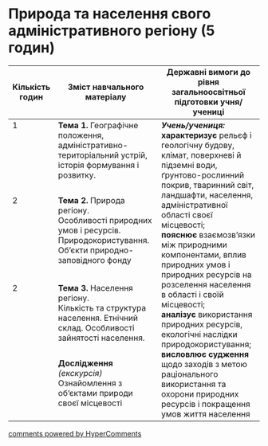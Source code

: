 <div id="hypercomments_widget" class="js-hypercomments-widget invisible"></div>

# Природа та населення свого адміністративного регіону (5 годин)

<table>
  <tr>
    <td width="10%" align="center"><b>Кількість годин</b></td>  
    <td width="45%" align="center"><b>Зміст навчального матеріалу</b></td>
    <td width="45%" align="center"><b>Державні вимоги до рівня загальноосвітньої підготовки учня/учениці</b></td>
  </tr>
<tbody>
  <tr>
<td width="10%" style="vertical-align:top !important;">1</td>
    <td width="45%" style="vertical-align:top !important;">
<b>Тема 1.</b> Географічне положення, адміністративно-територіальний устрій, історія формування і розвитку. </td>
    <td width="45%" style="vertical-align:top !important;" rowspan="4">
<i><b>Учень/учениця:</b></i><br>
<b>характеризує</b> рельєф і геологічну будову, клімат, поверхневі й підземні води, ґрунтово-рослинний покрив, тваринний світ, ландшафти, населення, адміністративної області своєї місцевості;<br>
<b>пояснює</b> взаємозв’язки між природними компонентами, вплив природних умов і природних ресурсів на розселення населення в області і  своїй місцевості;<br>
<b>аналізує</b> використання природних ресурсів, екологічні наслідки природокористування;<br>
<b>висловлює судження</b>  щодо заходів з метою раціонального використання та охорони природних ресурсів і покращення умов життя населення</td>
  </tr>
    <tr>
<td width="10%" style="vertical-align:top !important;">2</td>
    <td width="45%" style="vertical-align:top !important;">
<b>Тема 2.</b> Природа регіону.<br>
Особливості природних умов і ресурсів. Природокористування. Об’єкти природно-заповідного фонду</td>
  </tr>
      <tr>
<td width="10%" style="vertical-align:top !important;">2</td>
    <td width="45%" style="vertical-align:top !important;">
<b>Тема 3.</b> Населення регіону.<br>
Кількість та структура населення. Етнічний склад. Особливості зайнятості населення. </td>
  </tr>
        <tr>
<td width="10%" style="vertical-align:top !important;"></td>
    <td width="45%" style="vertical-align:top !important;">
<b>Дослідження </b> <i>(екскурсія)</i> <br>
Ознайомлення з об’єктами природи своєї місцевості</td>
  </tr>
</tbody>
</table>

<div class="js-hypercomments-container">
<a href="http://hypercomments.com" class="hc-link" title="comments widget">comments powered by HyperComments</a>
</div>